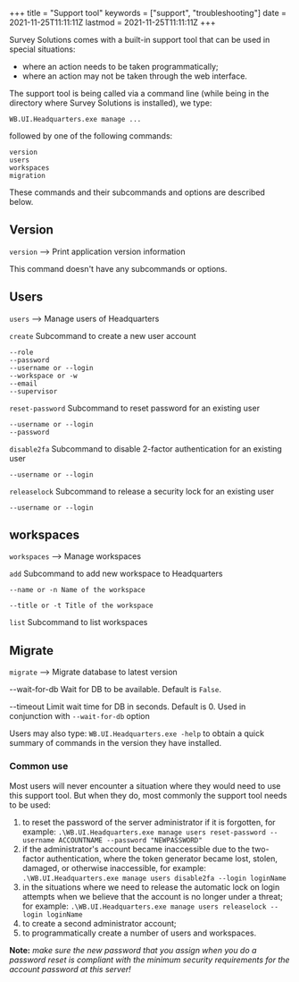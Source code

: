 +++
title = "Support tool"
keywords = ["support", "troubleshooting"]
date = 2021-11-25T11:11:11Z
lastmod = 2021-11-25T11:11:11Z
+++

Survey Solutions comes with a built-in support tool that can be used in special situations:

- where an action needs to be taken programmatically;
- where an action may not be taken through the web interface.

The support tool is being called via a command line (while being in the directory where Survey Solutions is installed), we type:
```
WB.UI.Headquarters.exe manage ...
```

followed by one of the following commands:
```
version
users
workspaces
migration
```

These commands and their subcommands and options are described below.

## Version
`version` --> Print application version information

This command doesn't have any subcommands or options.

## Users

`users` --> Manage users of Headquarters

  `create` Subcommand to create a new user account

    --role
    --password
    --username or --login
    --workspace or -w
    --email
    --supervisor
  `reset-password` Subcommand to reset password for an existing user

    --username or --login
    --password

  `disable2fa` Subcommand to disable 2-factor authentication for an existing user

    --username or --login

  `releaselock` Subcommand to release a security lock for an existing user

    --username or --login

## workspaces

`workspaces` --> Manage workspaces

  `add` Subcommand to add new workspace to Headquarters

    --name or -n Name of the workspace

    --title or -t Title of the workspace

  `list` Subcommand to list workspaces

## Migrate

`migrate` --> Migrate database to latest version

  --wait-for-db Wait for DB to be available. Default is `False`.

  --timeout Limit wait time for DB in seconds. Default is 0. Used in conjunction with `--wait-for-db` option

Users may also type: `WB.UI.Headquarters.exe -help` to obtain a quick summary of commands in the version they have installed.

### Common use

Most users will never encounter a situation where they would need to use this support tool. But when they do, most commonly the support tool needs to be used:

1. to reset the password of the server administrator if it is forgotten, for example:
`.\WB.UI.Headquarters.exe manage users reset-password --username ACCOUNTNAME --password "NEWPASSWORD"`
2. if the administrator's account became inaccessible due to the two-factor authentication, where the token generator became lost, stolen, damaged, or otherwise inaccessible, for example: `.\WB.UI.Headquarters.exe manage users disable2fa --login loginName`
3. in the situations where we need to release the automatic lock on login attempts when we believe that the account is no longer under a threat; for example: `.\WB.UI.Headquarters.exe manage users releaselock --login loginName`
4. to create a second administrator account;
5. to programmatically create a number of users and workspaces.

**Note:** *make sure the new password that you assign when you do a password reset is compliant with the minimum security requirements for the account password at this server!*
